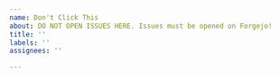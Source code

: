 ```yaml
---
name: Don't Click This
about: DO NOT OPEN ISSUES HERE. Issues must be opened on Forgejo!
title: ''
labels: ''
assignees: ''

---
```



